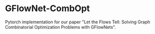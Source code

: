 # GFlowNet-CombOpt
Pytorch implementation for our paper "Let the Flows Tell: Solving Graph Combinatorial Optimization Problems with GFlowNets".
